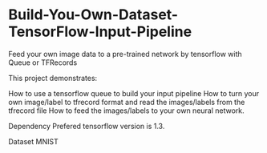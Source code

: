 # Build-You-Own-Dataset-TensorFlow-Input-Pipeline
Feed your own image data to a pre-trained network by tensorflow with Queue or TFRecords

This project demonstrates:

How to use a tensorflow queue to build your input pipeline
How to turn your own image/label to tfrecord format and read the images/labels from the tfrecord file
How to feed the images/labels to your own neural network.

Dependency
Prefered tensorflow version is 1.3.

Dataset
MNIST
